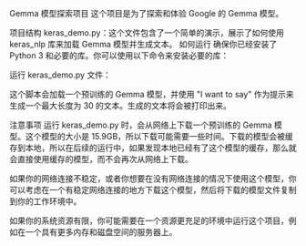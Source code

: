 Gemma 模型探索项目
这个项目是为了探索和体验 Google 的 Gemma 模型。

项目结构
keras_demo.py：这个文件包含了一个简单的演示，展示了如何使用 keras_nlp 库来加载 Gemma 模型并生成文本。
如何运行
确保你已经安装了 Python 3 和必要的库。你可以使用以下命令来安装必要的库：

运行 keras_demo.py 文件：

这个脚本会加载一个预训练的 Gemma 模型，并使用 "I want to say" 作为提示来生成一个最大长度为 30 的文本。生成的文本将会被打印出来。

注意事项
运行 keras_demo.py 时，会从网络上下载一个预训练的 Gemma 模型。这个模型的大小是 15.9GB，所以下载可能需要一些时间。下载的模型会被缓存到本地，所以在后续的运行中，如果发现本地已经有了这个模型的缓存，那么就会直接使用缓存的模型，而不会再次从网络上下载。

如果你的网络连接不稳定，或者你想要在没有网络连接的情况下使用这个模型，你可以考虑在一个有稳定网络连接的地方下载这个模型，然后将下载的模型文件复制到你的工作环境中。

如果你的系统资源有限，你可能需要在一个资源更充足的环境中运行这个项目，例如在一个具有更多内存和磁盘空间的服务器上。